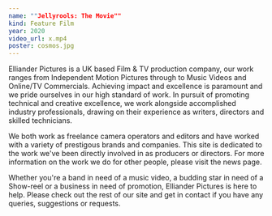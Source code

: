 ```yaml
---
name: ""Jellyrools: The Movie""
kind: Feature Film
year: 2020
video_url: x.mp4
poster: cosmos.jpg
---
```

Elliander Pictures is a UK based Film & TV production company, our work ranges from Independent Motion Pictures through to Music Videos and Online/TV Commercials. Achieving impact and excellence is paramount and we pride ourselves in our high standard of work. In pursuit of promoting technical and creative excellence, we work alongside accomplished industry professionals, drawing on their experience as writers, directors and skilled technicians.

We both work as freelance camera operators and editors and have worked with a variety of prestigous brands and companies. This site is dedicated to the work we've been directly involved in as producers or directors. For more information on the work we do for other people, please visit the news page.

Whether you're a band in need of a music video, a budding star in need of a Show-reel or a business in need of promotion, Elliander Pictures is here to help. Please check out the rest of our site and get in contact if you have any queries, suggestions or requests. 
